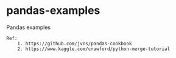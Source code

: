 # pandas-examples
Pandas examples

    Ref:
        1. https://github.com/jvns/pandas-cookbook
        2. https://www.kaggle.com/crawford/python-merge-tutorial